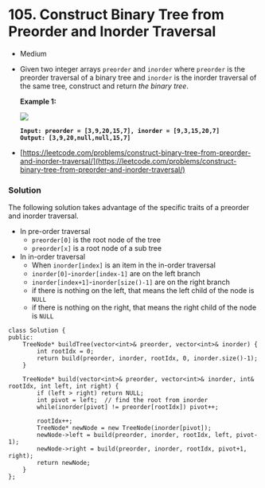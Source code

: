# 105. Construct Binary Tree from Preorder and Inorder Traversal

* Medium
*   Given two integer arrays `preorder` and `inorder` where `preorder` is the preorder traversal of a binary tree and `inorder` is the inorder traversal of the same tree, construct and return _the binary tree_.

    &#x20;

    **Example 1:**

    ![](https://assets.leetcode.com/uploads/2021/02/19/tree.jpg)

    <pre><code><strong>Input: preorder = [3,9,20,15,7], inorder = [9,3,15,20,7]
    </strong><strong>Output: [3,9,20,null,null,15,7]
    </strong></code></pre>
* [https://leetcode.com/problems/construct-binary-tree-from-preorder-and-inorder-traversal/](https://leetcode.com/problems/construct-binary-tree-from-preorder-and-inorder-traversal/)

### Solution

The following solution takes advantage of the specific traits of a preorder and inorder traversal.&#x20;

* In pre-order traversal
  * `preorder[0]` is the root node of the tree
  * `preorder[x]` is a root node of a sub tree
* In in-order traversal
  * When `inorder[index]` is an item in the in-order traversal
  * `inorder[0]`-`inorder[index-1]` are on the left branch
  * `inorder[index+1]`-`inorder[size()-1]` are on the right branch
  * if there is nothing on the left, that means the left child of the node is `NULL`
  * if there is nothing on the right, that means the right child of the node is `NULL`

```
class Solution {
public:
    TreeNode* buildTree(vector<int>& preorder, vector<int>& inorder) {
        int rootIdx = 0;
        return build(preorder, inorder, rootIdx, 0, inorder.size()-1);
    }
    
    TreeNode* build(vector<int>& preorder, vector<int>& inorder, int& rootIdx, int left, int right) {
        if (left > right) return NULL;
        int pivot = left;  // find the root from inorder
        while(inorder[pivot] != preorder[rootIdx]) pivot++;
        
        rootIdx++;
        TreeNode* newNode = new TreeNode(inorder[pivot]);
        newNode->left = build(preorder, inorder, rootIdx, left, pivot-1);
        newNode->right = build(preorder, inorder, rootIdx, pivot+1, right);
        return newNode;
    }
};
```
